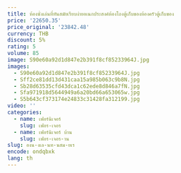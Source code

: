 ```yaml
---
title: ห้องนั่งเล่นที่ทันสมัยเรียบง่ายอเนกประสงค์ห้องโถงตู้เก็บของห้องครัวตู้เก็บของ
price: '22650.35'
price_original: '23842.48'
currency: THB
discount: 5%
rating: 5
volume: 85
image: S90e60a92d1d847e2b391f8cf85233964J.jpg
images:
  - S90e60a92d1d847e2b391f8cf85233964J.jpg
  - Sff2ce81dd13d431caa15a985b063c9b8N.jpg
  - Sb28d63535cfd43dca1c62ede8d846a7fN.jpg
  - Sfa971918d5644949a6a20bd66a653065w.jpg
  - S5b643cf373174e24833c31428fa312199.jpg
video: ''
categories:
  - name: เฟอร์นิเจอร์
    slug: เฟอร-เจอร
  - name: เฟอร์นิเจอร์ บ้าน
    slug: เฟอร-เจอร-าน
slug: องน-งเล-นท-นสม-ยเร
encode: ondqbxk
lang: th
---
```

  